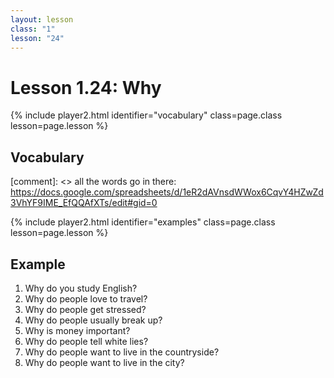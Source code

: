 ```yaml
---
layout: lesson
class: "1"
lesson: "24"
---
```



# Lesson 1.24: Why


{% include player2.html identifier="vocabulary" class=page.class lesson=page.lesson %}
## Vocabulary 

[comment]: <>  all the words go in there: https://docs.google.com/spreadsheets/d/1eR2dAVnsdWWox6CqvY4HZwZd3VhYF9IME_EfQQAfXTs/edit#gid=0





{% include player2.html identifier="examples" class=page.class lesson=page.lesson %}

## Example
1. Why do you study English?
2. Why do people love to travel?
3.  Why do people get stressed?
4.  Why do people usually break up?
5.  Why is money important?
6.  Why do people tell white lies?
7.  Why do people want to live in the countryside?
8.  Why do people want to live in the city? 